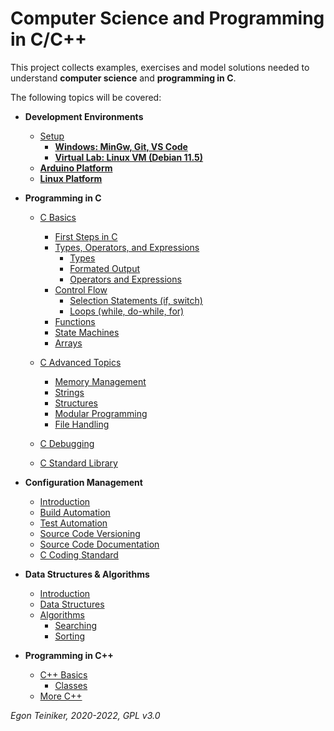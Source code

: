 # Computer Science and Programming in C/C++

This project collects examples, exercises and model solutions needed to understand 
**computer science** and **programming in C**.

The following topics will be covered:

* **Development Environments**
    * [Setup](setup/)
      * [**Windows: MinGw, Git, VS Code**](setup)
      * [**Virtual Lab: Linux VM (Debian 11.5)**](linux/setup)
    * [**Arduino Platform**](https://github.com/teiniker/teiniker-lectures-arduino)
    * [**Linux Platform**](linux)
         
* **Programming in C**
    * [C Basics](programming-c/c-basics)
      * [First Steps in C](programming-c/c-basics/introduction)
      * [Types, Operators, and Expressions](programming-c/c-basics/types-operators-expressions/)
         * [Types](programming-c/c-basics/types-operators-expressions/types/) 
         * [Formated Output](programming-c/c-basics/types-operators-expressions/)
         * [Operators and Expressions](programming-c/c-basics/types-operators-expressions/operators/)
      * [Control Flow](programming-c/c-basics/control-flow/)
         * [Selection Statements (if, switch)](programming-c/c-basics/control-flow/selection)
         * [Loops (while, do-while, for)](programming-c/c-basics/control-flow/loops)
      * [Functions](programming-c/c-basics/functions/)
      * [State Machines](programming-c/c-basics/statemachine/)
      * [Arrays](programming-c/c-basics/arrays/)
         
    * [C Advanced Topics](programming-c/c-advanced/)
      * [Memory Management](programming-c/c-advanced/memory-management)
      * [Strings](programming-c/c-advanced/strings) 
      * [Structures](programming-c/c-advanced/structures)
      * [Modular Programming](programming-c/c-advanced/modules)
      * [File Handling](programming-c/c-advanced/file-handling)
      
    * [C Debugging](programming-c/c-debugging)
    
    * [C Standard Library](programming-c/c-std-lib)

* **Configuration Management**
   * [Introduction](configuration-management)
   * [Build Automation](configuration-management/building)
   * [Test Automation](configuration-management/testing)
   * [Source Code Versioning](configuration-management/versioning)
   * [Source Code Documentation](configuration-management/documentation/doxygen)
   * [C Coding Standard](configuration-management/coding-standard)
   
* **Data Structures & Algorithms**
   * [Introduction](datastructures%2Balgorithms/introduction) 
   * [Data Structures](datastructures%2Balgorithms/datastructures)
   * [Algorithms](datastructures%2Balgorithms/algorithms)
      * [Searching](datastructures%2Balgorithms/algorithms/searching/) 
      * [Sorting](datastructures%2Balgorithms/algorithms/sorting)
      
* **Programming in C++**
   * [C++ Basics](programming-c++/c++basics/)
      * [Classes](programming-c++/c++basics/classes/)
   * [More C++](https://github.com/teiniker/teiniker-lectures-embeddedcomputing)

*Egon Teiniker, 2020-2022, GPL v3.0*         
